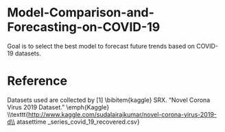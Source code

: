 # Model-Comparison-and-Forecasting-on-COVID-19
Goal is to select the best model to forecast future trends based on COVID-19 datasets.





# Reference
Datasets used are collected by 
[1] 
\bibitem{kaggle} 
SRX. “Novel Corona Virus 2019 Dataset.” \emph{Kaggle}
\\\texttt{http://www.kaggle.com/sudalairajkumar/novel-corona-virus-2019-d\\
atasettime \_series\_covid\_19\_recovered.csv}

